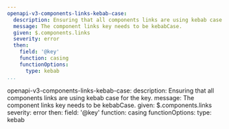 ```yaml
---
openapi-v3-components-links-kebab-case:
  description: Ensuring that all components links are using kebab case for the key.
  message: The component links key needs to be kebabCase.
  given: $.components.links
  severity: error
  then:
    field: '@key'
    function: casing
    functionOptions:
      type: kebab
...
```

openapi-v3-components-links-kebab-case:
  description: Ensuring that all components links are using kebab case for the key.
  message: The component links key needs to be kebabCase.
  given: $.components.links
  severity: error
  then:
    field: '@key'
    function: casing
    functionOptions:
      type: kebab
